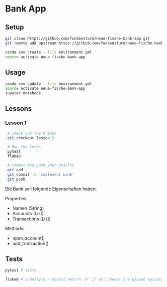 # Bank App

## Setup

```sh
git clone https://github.com/funkensturm/neue-fische-bank-app.git
git remote add upstream https://github.com/funkensturm/neue-fische-bank-app.git
```

```sh
conda env create --file environment.yml
source activate neue-fische-bank-app
```

## Usage

```sh
conda env update --file environment.yml
source activate neue-fische-bank-app
jupyter notebook
```

## Lessons


### Lesson 1

```bash
 # Check out the branch
 git checkout lesson_1

 # Run the tests
 pytest
 flake8

 # Commit and push your results
 git add .
 git commit -m 'Implement bank'
 git push
```

Die Bank soll folgende Eigenschaften haben:

Properties:
- Namen (String)
- Accounts (List)
- Transactions (List)

Methods:
- open_account()
- add_transaction()

## Tests

```sh
pytest # tests
```

```sh
flake8 # codestyle - Should return `0` if all checks are passed successfully.
```
